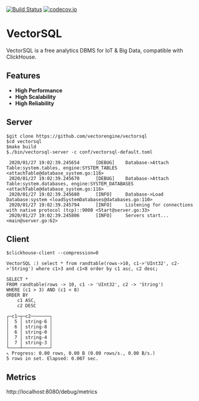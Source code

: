 [![Build Status](https://api.travis-ci.org/vectorengine/vectorsql.svg?branch=master)](https://travis-ci.org/vectorengine/vectorsql)
[![codecov.io](https://codecov.io/gh/vectorengine/vectorsql/branch/master/graph/badge.svg)](https://codecov.io/gh/vectorengine/vectorsql/branch/master)

# VectorSQL

VectorSQL is a free analytics DBMS for IoT & Big Data, compatible with ClickHouse.

## Features

* **High Performance**
* **High Scalability**
* **High Reliability**

## Server

```
$git clone https://github.com/vectorengine/vectorsql
$cd vectorsql
$make build
$./bin/vectorsql-server -c conf/vectorsql-default.toml
	
 2020/01/27 19:02:39.245654    	 [DEBUG] 	Database->Attach Table:system.tables, engine:SYSTEM_TABLES <attachTable@database_system.go:116>
 2020/01/27 19:02:39.245670    	 [DEBUG] 	Database->Attach Table:system.databases, engine:SYSTEM_DATABASES <attachTable@database_system.go:116>
 2020/01/27 19:02:39.245680    	 [INFO] 	Database->Load Database:system <loadSystemDatabases@databases.go:110>
 2020/01/27 19:02:39.245794    	 [INFO] 	Listening for connections with native protocol (tcp)::9000 <Start@server.go:33>
 2020/01/27 19:02:39.245806    	 [INFO] 	Servers start... <main@server.go:62>
```

## Client

```
$clickhouse-client --compression=0

VectorSQL :) select * from randtable(rows->10, c1->'UInt32', c2->'String') where c1>3 and c1<8 order by c1 asc, c2 desc;

SELECT *
FROM randtable(rows -> 10, c1 -> 'UInt32', c2 -> 'String')
WHERE (c1 > 3) AND (c1 < 8)
ORDER BY
    c1 ASC,
    c2 DESC

┌─c1─┬─c2───────┐
│  5 │ string-6 │
│  6 │ string-8 │
│  6 │ string-0 │
│  7 │ string-4 │
│  7 │ string-3 │
└────┴──────────┘
↖ Progress: 0.00 rows, 0.00 B (0.00 rows/s., 0.00 B/s.)
5 rows in set. Elapsed: 0.007 sec.
```

## Metrics

http://localhost:8080/debug/metrics
